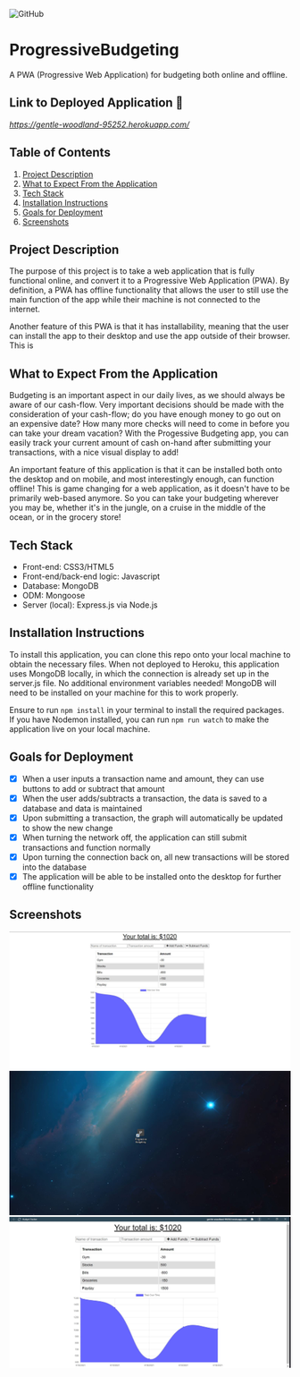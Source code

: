 ![GitHub](https://img.shields.io/github/license/Joeseff6/ProgressiveBudgeting)
# ProgressiveBudgeting

A PWA (Progressive Web Application) for budgeting both online and offline.
## Link to Deployed Application 🔗

_https://gentle-woodland-95252.herokuapp.com/_

## Table of Contents

1. [Project Description](#project-description)
2. [What to Expect From the Application](#What-to-Expect-From-the-Application)
3. [Tech Stack](#Tech-Stack)
4. [Installation Instructions](#Installation-Instructions)
5. [Goals for Deployment](#Goals-for-Deployment)
6. [Screenshots](#Screenshots)

## Project Description 

The purpose of this project is to take a web application that is fully functional online, and convert it to a Progressive Web Application (PWA). By definition, a PWA has offline functionality that allows the user to still use the main function of the app while their machine is not connected to the internet.

Another feature of this PWA is that it has installability, meaning that the user can install the app to their desktop and use the app outside of their browser. This is 

## What to Expect From the Application

Budgeting is an important aspect in our daily lives, as we should always be aware of our cash-flow. Very important decisions should be made with the consideration of your cash-flow; do you have enough money to go out on an expensive date? How many more checks will need to come in before you can take your dream vacation? With the Progessive Budgeting app, you can easily track your current amount of cash on-hand after submitting your transactions, with a nice visual display to add!

An important feature of this application is that it can be installed both onto the desktop and on mobile, and most interestingly enough, can function offline! This is game changing for a web application, as it doesn't have to be primarily web-based anymore. So you can take your budgeting wherever you may be, whether it's in the jungle, on a cruise in the middle of the ocean, or in the grocery store!

## Tech Stack

* Front-end: CSS3/HTML5
* Front-end/back-end logic: Javascript
* Database: MongoDB
* ODM: Mongoose 
* Server (local): Express.js via Node.js

## Installation Instructions

To install this application, you can clone this repo onto your local machine to obtain the necessary files. When not deployed to Heroku, this application uses MongoDB locally, in which the connection is already set up in the server.js file. No additional environment variables needed! MongoDB will need to be installed on your machine for this to work properly.

Ensure to run `npm install` in your terminal to install the required packages. If you have Nodemon installed, you can run `npm run watch` to make the application live on your local machine.

## Goals for Deployment

- [x] When a user inputs a transaction name and amount, they can use buttons to add or subtract that amount
- [x] When the user adds/subtracts a transaction, the data is saved to a database and data is maintained
- [x] Upon submitting a transaction, the graph will automatically be updated to show the new change
- [x] When turning the network off, the application can still submit transactions and function normally
- [x] Upon turning the connection back on, all new transactions will be stored into the database
- [x] The application will be able to be installed onto the desktop for further offline functionality
## Screenshots
![Homepage of the progressive budgeting app](./assets/Images/Capture1.JPG)
![The application on my desktop](./assets/Images/Capture2.JPG)
![The application opened through the desktop](./assets/Images/Capture3.JPG)
